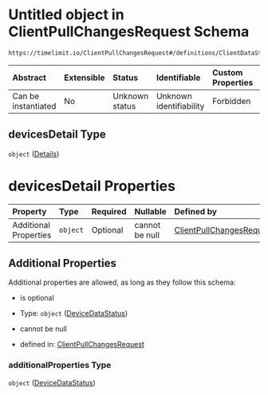 # Untitled object in ClientPullChangesRequest Schema

```txt
https://timelimit.io/ClientPullChangesRequest#/definitions/ClientDataStatus/properties/devicesDetail
```



| Abstract            | Extensible | Status         | Identifiable            | Custom Properties | Additional Properties | Access Restrictions | Defined In                                                                                            |
| :------------------ | :--------- | :------------- | :---------------------- | :---------------- | :-------------------- | :------------------ | :---------------------------------------------------------------------------------------------------- |
| Can be instantiated | No         | Unknown status | Unknown identifiability | Forbidden         | Allowed               | none                | [ClientPullChangesRequest.schema.json\*](ClientPullChangesRequest.schema.json "open original schema") |

## devicesDetail Type

`object` ([Details](clientpullchangesrequest-definitions-clientdatastatus-properties-devicesdetail.md))

# devicesDetail Properties

| Property              | Type     | Required | Nullable       | Defined by                                                                                                                                                                                                       |
| :-------------------- | :------- | :------- | :------------- | :--------------------------------------------------------------------------------------------------------------------------------------------------------------------------------------------------------------- |
| Additional Properties | `object` | Optional | cannot be null | [ClientPullChangesRequest](clientpullchangesrequest-definitions-devicedatastatus.md "https://timelimit.io/ClientPullChangesRequest#/definitions/ClientDataStatus/properties/devicesDetail/additionalProperties") |

## Additional Properties

Additional properties are allowed, as long as they follow this schema:



* is optional

* Type: `object` ([DeviceDataStatus](clientpullchangesrequest-definitions-devicedatastatus.md))

* cannot be null

* defined in: [ClientPullChangesRequest](clientpullchangesrequest-definitions-devicedatastatus.md "https://timelimit.io/ClientPullChangesRequest#/definitions/ClientDataStatus/properties/devicesDetail/additionalProperties")

### additionalProperties Type

`object` ([DeviceDataStatus](clientpullchangesrequest-definitions-devicedatastatus.md))
